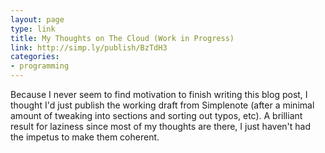 ```yaml
---
layout: page
type: link
title: My Thoughts on The Cloud (Work in Progress)
link: http://simp.ly/publish/BzTdH3
categories: 
- programming
---
```

Because I never seem to find motivation to finish writing this blog post, I thought I'd just publish the working draft from Simplenote (after a minimal amount of tweaking into sections and sorting out typos, etc). A brilliant result for laziness since most of my thoughts are there, I just haven't had the impetus to make them coherent.
